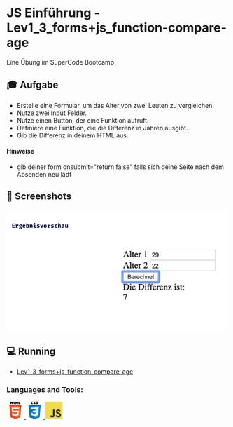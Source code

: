 # JS Einführung - Lev1_3_forms+js_function-compare-age

Eine Übung im SuperCode Bootcamp

## 🎓 Aufgabe

- Erstelle eine Formular, um das Alter von zwei Leuten zu vergleichen.
- Nutze zwei Input Felder.
- Nutze einen Button, der eine Funktion aufruft.
- Definiere eine Funktion, die die Differenz in Jahren ausgibt.
- Gib die Differenz in deinem HTML aus.

#### Hinweise

- gib deiner form onsubmit="return false" falls sich deine Seite nach dem Absenden neu lädt

## 📸 Screenshots

![App Screenshot](assets/img/screen.png)

## 💻 Running

- [Lev1_3_forms+js_function-compare-age](https://mukkez.github.io/Bootcamp/tasks/Day_34/Forms/Lev1_3_forms+js_function-compare-age/)

<p align="left">
</p>

<h3 align="left">Languages and Tools:</h3>
<p align="left"> <a href="https://www.w3.org/html/" target="_blank" rel="noreferrer"> <img src="https://raw.githubusercontent.com/devicons/devicon/master/icons/html5/html5-original-wordmark.svg" alt="html5" width="40" height="40"/> </a>
<a href="https://www.w3schools.com/css/" target="_blank" rel="noreferrer"> <img src="https://raw.githubusercontent.com/devicons/devicon/master/icons/css3/css3-original-wordmark.svg" alt="css3" width="40" height="40"/> </a> 
<a href="https://www.w3schools.com/css/" target="_blank" rel="noreferrer"> <img src="https://raw.githubusercontent.com/devicons/devicon/master/icons/javascript/javascript-original.svg" alt="css3" width="40" height="40"/> </a> </p>
